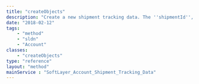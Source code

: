 ```yaml
---
title: "createObjects"
description: "Create a new shipment tracking data. The ''shipmentId'', ''sequence'', and ''trackingData'' properties of each templateObject in the templateObjects array are required parameters to create a tracking data record. "
date: "2018-02-12"
tags:
    - "method"
    - "sldn"
    - "Account"
classes:
    - "createObjects"
type: "reference"
layout: "method"
mainService : "SoftLayer_Account_Shipment_Tracking_Data"
---
```

